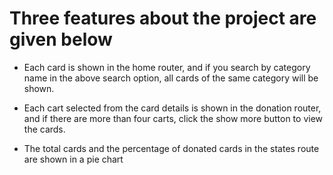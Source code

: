 # Three features about the project are given below
* Each card is shown in the home router, and if you search by category name in the above search option, all cards of the same category will be shown.

* Each cart selected from the card details is shown in the donation router, and if there are more than four carts, click the show more button to view the cards.

* The total cards and the percentage of donated cards in the states route are shown in a pie chart